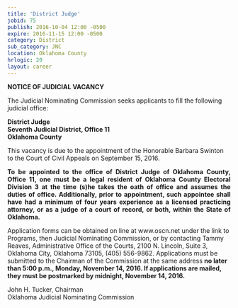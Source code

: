 ```yaml
---
title: 'District Judge'
jobid: 75
publish: 2016-10-04 12:00 -0500
expire: 2016-11-15 12:00 -0500
category: District
sub_category: JNC
location: Oklahoma County
hrlogic: 20
layout: career
---
```

<div class="vacant">
<div class="rup-head">
<p class="centerText"><b>NOTICE OF JUDICIAL VACANCY</b></p>

<p>The Judicial Nominating Commission seeks applicants to fill the following judicial office:</p>
<p class="centerText">
<strong>District Judge</strong><br>
<strong>Seventh Judicial District, Office 11</strong><br>
<strong>Oklahoma County</strong></p>
</div>
<div class="rup-body">
<p>This vacancy is due to the appointment of the Honorable Barbara Swinton to the Court of Civil Appeals on September 15, 2016.</p>
<p class="innervacant" style="text-align: justify;">
<strong>
To be appointed to the office of District Judge of Oklahoma County, Office 11, one must be a legal resident of Oklahoma County Electoral Division 3 at the time (s)he takes the oath of office and assumes the duties of office.  Additionally, prior to appointment, such appointee shall have had a minimum of four years experience as a licensed practicing attorney, or as a judge of a court of record, or both, within the State of Oklahoma.
</strong>
</p>
<p>Application forms can be obtained on line at www.oscn.net  under the link to Programs, then Judicial Nominating Commission, or by contacting Tammy Reaves, Administrative Office of the Courts, 2100 N. Lincoln, Suite 3, Oklahoma City, Oklahoma  73105, (405) 556-9862.   Applications must be submitted to the Chairman of the Commission at the same address 
<strong>no later than 5:00 p.m., Monday, November 14, 2016.  If applications are mailed, they must be postmarked by midnight, November 14, 2016.</strong></p>
<p class="centerText">John H. Tucker, Chairman<br>
Oklahoma Judicial Nominating Commission</p>
</div>
</div>